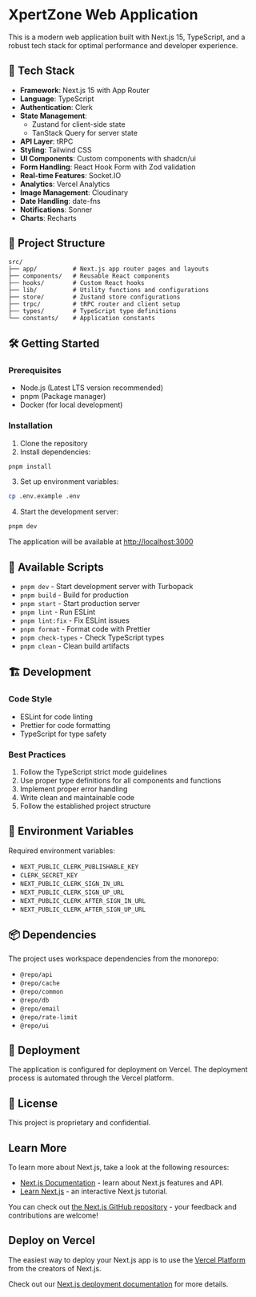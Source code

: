 # XpertZone Web Application

This is a modern web application built with Next.js 15, TypeScript, and a robust tech stack for optimal performance and developer experience.

## 🚀 Tech Stack

- **Framework**: Next.js 15 with App Router
- **Language**: TypeScript
- **Authentication**: Clerk
- **State Management**:
  - Zustand for client-side state
  - TanStack Query for server state
- **API Layer**: tRPC
- **Styling**: Tailwind CSS
- **UI Components**: Custom components with shadcn/ui
- **Form Handling**: React Hook Form with Zod validation
- **Real-time Features**: Socket.IO
- **Analytics**: Vercel Analytics
- **Image Management**: Cloudinary
- **Date Handling**: date-fns
- **Notifications**: Sonner
- **Charts**: Recharts

## 📁 Project Structure

```
src/
├── app/          # Next.js app router pages and layouts
├── components/   # Reusable React components
├── hooks/        # Custom React hooks
├── lib/          # Utility functions and configurations
├── store/        # Zustand store configurations
├── trpc/         # tRPC router and client setup
├── types/        # TypeScript type definitions
└── constants/    # Application constants
```

## 🛠️ Getting Started

### Prerequisites

- Node.js (Latest LTS version recommended)
- pnpm (Package manager)
- Docker (for local development)

### Installation

1. Clone the repository
2. Install dependencies:

```bash
pnpm install
```

3. Set up environment variables:

```bash
cp .env.example .env
```

4. Start the development server:

```bash
pnpm dev
```

The application will be available at [http://localhost:3000](http://localhost:3000)

## 🔧 Available Scripts

- `pnpm dev` - Start development server with Turbopack
- `pnpm build` - Build for production
- `pnpm start` - Start production server
- `pnpm lint` - Run ESLint
- `pnpm lint:fix` - Fix ESLint issues
- `pnpm format` - Format code with Prettier
- `pnpm check-types` - Check TypeScript types
- `pnpm clean` - Clean build artifacts

## 🏗️ Development

### Code Style

- ESLint for code linting
- Prettier for code formatting
- TypeScript for type safety

### Best Practices

1. Follow the TypeScript strict mode guidelines
2. Use proper type definitions for all components and functions
3. Implement proper error handling
4. Write clean and maintainable code
5. Follow the established project structure

## 🔐 Environment Variables

Required environment variables:

- `NEXT_PUBLIC_CLERK_PUBLISHABLE_KEY`
- `CLERK_SECRET_KEY`
- `NEXT_PUBLIC_CLERK_SIGN_IN_URL`
- `NEXT_PUBLIC_CLERK_SIGN_UP_URL`
- `NEXT_PUBLIC_CLERK_AFTER_SIGN_IN_URL`
- `NEXT_PUBLIC_CLERK_AFTER_SIGN_UP_URL`

## 📦 Dependencies

The project uses workspace dependencies from the monorepo:

- `@repo/api`
- `@repo/cache`
- `@repo/common`
- `@repo/db`
- `@repo/email`
- `@repo/rate-limit`
- `@repo/ui`

## 🚢 Deployment

The application is configured for deployment on Vercel. The deployment process is automated through the Vercel platform.

## 📝 License

This project is proprietary and confidential.

## Learn More

To learn more about Next.js, take a look at the following resources:

- [Next.js Documentation](https://nextjs.org/docs) - learn about Next.js features and API.
- [Learn Next.js](https://nextjs.org/learn) - an interactive Next.js tutorial.

You can check out [the Next.js GitHub repository](https://github.com/vercel/next.js) - your feedback and contributions are welcome!

## Deploy on Vercel

The easiest way to deploy your Next.js app is to use the [Vercel Platform](https://vercel.com/new?utm_medium=default-template&filter=next.js&utm_source=create-next-app&utm_campaign=create-next-app-readme) from the creators of Next.js.

Check out our [Next.js deployment documentation](https://nextjs.org/docs/app/building-your-application/deploying) for more details.
